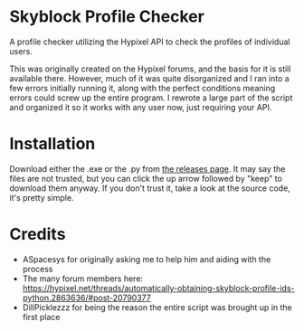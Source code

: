 # Skyblock Profile Checker
A profile checker utilizing the Hypixel API to check the profiles of individual users.

This was originally created on the Hypixel forums, and the basis for it is still available there. However, much of it was quite disorganized and I ran into a few errors initially running it, along with the perfect conditions meaning errors could screw up the entire program. I rewrote a large part of the script and organized it so it works with any user now, just requiring your API. 

# Installation

Download either the .exe or the .py from [the releases page](https:github.com/DocEmerald/SkyblockProfileChecker/Releases). It may say the files are not trusted, but you can click the up arrow followed by "keep" to download them anyway. If you don't trust it, take a look at the source code, it's pretty simple.


# Credits

- ASpacesys for originally asking me to help him and aiding with the process
- The many forum members here: https://hypixel.net/threads/automatically-obtaining-skyblock-profile-ids-python.2863636/#post-20790377
- DillPicklezzz for being the reason the entire script was brought up in the first place
